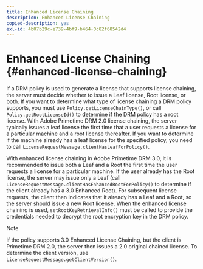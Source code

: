 ```yaml
---
title: Enhanced License Chaining
description: Enhanced License Chaining
copied-description: yes
exl-id: 4b07b29c-e739-4bf9-b464-0c82f68542d4
---
```

# Enhanced License Chaining {#enhanced-license-chaining}

If a DRM policy is used to generate a license that supports license chaining, the server must decide whether to issue a Leaf license, Root license, or both. If you want to determine what type of license chaining a DRM policy supports, you must use `Policy.getLicenseChainType()`, or call `Policy.getRootLicenseId()` to determine if the DRM policy has a root license. With Adobe Primetime DRM 2.0 license chaining, the server typically issues a leaf license the first time that a user requests a license for a particular machine and a root license thereafter. If you want to determine if the machine already has a leaf license for the specified policy, you need to call `LicenseRequestMessage.clientHasLeafForPolicy()`.

With enhanced license chaining in Adobe Primetime DRM 3.0, it is recommended to issue both a Leaf and a Root the first time the user requests a license for a particular machine. If the user already has the Root license, the server may issue only a Leaf (call `LicenseRequestMessage.clientHasEnhancedRootForPolicy()` to determine if the client already has a 3.0 Enhanced Root). For subsequent license requests, the client then indicates that it already has a Leaf and a Root, so the server should issue a new Root license. When the enhanced license chaining is used, `setRootKeyRetrievalInfo()` must be called to provide the credentials needed to decrypt the root encryption key in the DRM policy.

>[!NOTE]
>
>If the policy supports 3.0 Enhanced License Chaining, but the client is Primetime DRM 2.0, the server then issues a 2.0 original chained license. To determine the client version, use `LicenseRequestMessage.getClientVersion()`.
